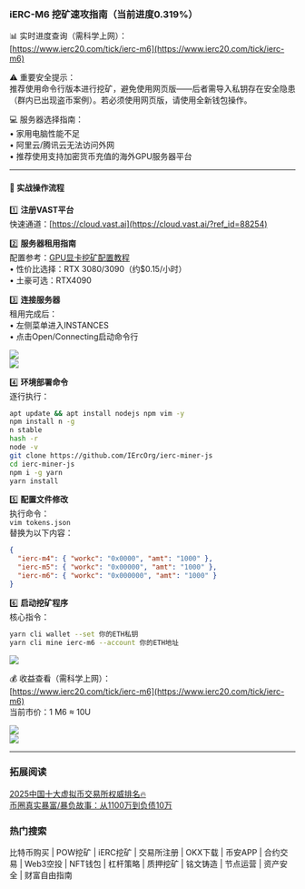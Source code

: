 ### iERC-M6 挖矿速攻指南（当前进度0.319%）

📊 实时进度查询（需科学上网）：  
[https://www.ierc20.com/tick/ierc-m6](https://www.ierc20.com/tick/ierc-m6)

⚠️ 重要安全提示：  
推荐使用命令行版本进行挖矿，避免使用网页版——后者需导入私钥存在安全隐患（群内已出现盗币案例）。若必须使用网页版，请使用全新钱包操作。

💻 服务器选择指南：  
• 家用电脑性能不足  
• 阿里云/腾讯云无法访问外网  
• 推荐使用支持加密货币充值的海外GPU服务器平台  

---

#### 🚀 实战操作流程

1️⃣ **注册VAST平台**  
快速通道：[https://cloud.vast.ai](https://cloud.vast.ai/?ref_id=88254)

2️⃣ **服务器租用指南**  
配置参考：[GPU显卡挖矿配置教程](https://heiyetouzi.xyz/minequainetwork/#toc-heading-15)  
• 性价比选择：RTX 3080/3090（约$0.15/小时）  
• 土豪可选：RTX4090  

3️⃣ **连接服务器**  
租用完成后：  
• 左侧菜单进入INSTANCES  
• 点击Open/Connecting启动命令行  

![](https://ac63e02.webp.li/ierc20m6-001.png)  
![](https://ac63e02.webp.li/ierc20m6-002.png)

4️⃣ **环境部署命令**  
逐行执行：
```bash
apt update && apt install nodejs npm vim -y
npm install n -g
n stable
hash -r
node -v 
git clone https://github.com/IErcOrg/ierc-miner-js
cd ierc-miner-js
npm i -g yarn
yarn install
```

5️⃣ **配置文件修改**  
执行命令：  
```vim tokens.json```  
替换为以下内容：
```json
{
  "ierc-m4": { "workc": "0x0000", "amt": "1000" },
  "ierc-m5": { "workc": "0x00000", "amt": "1000" },
  "ierc-m6": { "workc": "0x000000", "amt": "1000" }
}
```

6️⃣ **启动挖矿程序**  
核心指令：
```bash
yarn cli wallet --set 你的ETH私钥
yarn cli mine ierc-m6 --account 你的ETH地址
```
![](https://gcore.jsdelivr.net/gh/btcltceth/blogassets@v0.2.26/b/img/ierc20m6-003.png)

💰 收益查看（需科学上网）：  
[https://www.ierc20.com/tick/ierc-m6](https://www.ierc20.com/tick/ierc-m6)  
当前市价：1 M6 ≈ 10U  

![](https://ac63e02.webp.li/ierc20m6-004.png)  
![](https://ac63e02.webp.li/ierc20m6-005.png)

---

### 拓展阅读
[2025中国十大虚拟币交易所权威排名🔥](https://btc8848.com/top-10-exchanges/)  
[币圈真实暴富/暴负故事：从1100万到负债10万](https://heiyetouzi.xyz/biquanstory001/)

### 热门搜索
比特币购买 | POW挖矿 | iERC挖矿 | 交易所注册 | OKX下载 | 币安APP | 合约交易 | Web3空投 | NFT钱包 | 杠杆策略 | 质押挖矿 | 铭文铸造 | 节点运营 | 资产安全 | 财富自由指南
